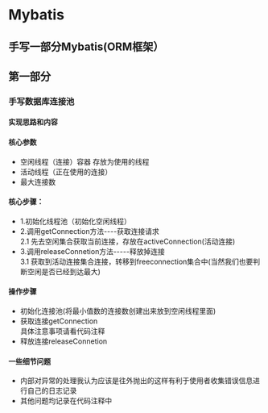 Mybatis
======
手写一部分Mybatis(ORM框架）
-------
第一部分
--------
### 手写数据库连接池
#### 实现思路和内容
#### 核心参数
* 空闲线程（连接）容器 存放为使用的线程
* 活动线程（正在使用的连接）
* 最大连接数
#### 核心步骤：
* 1.初始化线程池（初始化空闲线程）
* 2.调用getConnection方法----获取连接请求<br>
    2.1 先去空闲集合获取当前连接，存放在activeConnection(活动连接)
* 3.调用releaseConnetion方法-----释放掉连接<br>
    3.1 获取到活动连接集合连接，转移到freeconnection集合中(当然我们也要判断空闲是否已经到达最大)
#### 操作步骤
* 初始化连接池(将最小值数的连接数创建出来放到空闲线程里面)
* 获取连接getConnection <br>
具体注意事项请看代码注释
* 释放连接releaseConnetion

#### 一些细节问题
* 内部对异常的处理我认为应该是往外抛出的这样有利于使用者收集错误信息进行自己的日志记录
* 其他问题均记录在代码注释中
